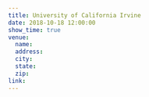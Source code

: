 ```yaml
---
title: University of California Irvine
date: 2018-10-18 12:00:00
show_time: true
venue:
  name:
  address:
  city:
  state:
  zip:
link:
---
```



